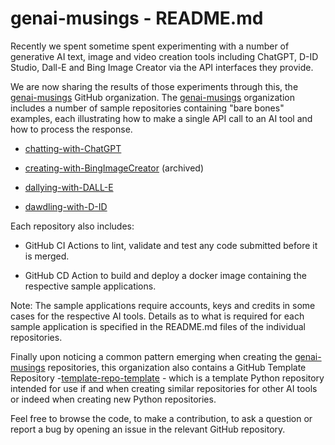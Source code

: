 # genai-musings - README.md

Recently we spent sometime spent experimenting with a number of generative AI text, image and video creation tools including ChatGPT, D-ID Studio, Dall-E and Bing Image Creator via the API interfaces they provide.

We are now sharing the results of those experiments through this, the [genai-musings](https://github.com/genai-musings) GitHub organization. The [genai-musings](https://github.com/genai-musings) organization includes a number of sample repositories containing "bare bones" examples, each illustrating how to make a single API call to an AI tool and how to process the response.

- [chatting-with-ChatGPT](https://github.com/genai-musings/chatting-with-ChatGPT)

- [creating-with-BingImageCreator](https://github.com/genai-musings/creating-with-BingImageCreator) (archived)

- [dallying-with-DALL-E](https://github.com/genai-musings/dallying-with-DALL-E)

- [dawdling-with-D-ID](https://github.com/genai-musings/dawdling-with-D-ID)

Each repository also includes: 

- GitHub CI Actions to lint, validate and test any code submitted before it is merged.

- GitHub CD Action to build and deploy a docker image containing the respective sample applications.

Note: The sample applications require accounts, keys and credits in some cases for the respective AI tools. Details as to what is required for each sample application is specified in the README.md files of the individual repositories.

Finally upon noticing a common pattern emerging when creating the [genai-musings](https://github.com/genai-musings) repositories, this organization also contains a GitHub Template Repository -[template-repo-template](https://github.com/genai-musings/template-repo-template) - which is a template Python repository intended for use if and when creating similar repositories for other AI tools or indeed when creating new Python repositories.

Feel free to browse the code, to make a contribution, to ask a question or report a bug by opening an issue in the relevant GitHub repository.
